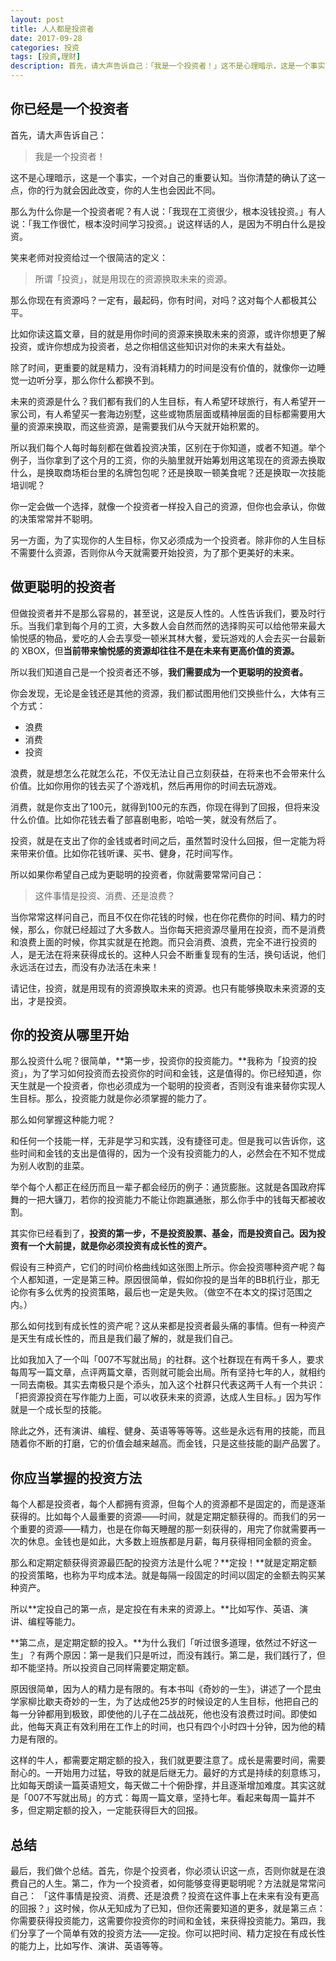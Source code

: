 ```yaml
---
layout: post
title: 人人都是投资者
date: 2017-09-28
categories: 投资
tags: [投资,理财]
description: 首先，请大声告诉自己：「我是一个投资者！」这不是心理暗示，这是一个事实，一个对自己的重要认知。当你清楚的确认了这一点，你的行为就会因此改变，你的人生也会因此不同。
---
```



## 你已经是一个投资者

首先，请大声告诉自己：

> 我是一个投资者！

这不是心理暗示，这是一个事实，一个对自己的重要认知。当你清楚的确认了这一点，你的行为就会因此改变，你的人生也会因此不同。

那么为什么你是一个投资者呢？有人说：「我现在工资很少，根本没钱投资。」有人说：「我工作很忙，根本没时间学习投资。」说这样话的人，是因为不明白什么是投资。

笑来老师对投资给过一个很简洁的定义：

> 所谓「投资」，就是用现在的资源换取未来的资源。

那么你现在有资源吗？一定有，最起码，你有时间，对吗？这对每个人都极其公平。

比如你读这篇文章，目的就是用你时间的资源来换取未来的资源，或许你想更了解投资，或许你想成为投资者，总之你相信这些知识对你的未来大有益处。

除了时间，更重要的就是精力，没有消耗精力的时间是没有价值的，就像你一边睡觉一边听分享，那么你什么都换不到。

未来的资源是什么？我们都有我们的人生目标，有人希望环球旅行，有人希望开一家公司，有人希望买一套海边别墅，这些或物质层面或精神层面的目标都需要用大量的资源来换取，而这些资源，是需要我们从今天就开始积累的。

所以我们每个人每时每刻都在做着投资决策，区别在于你知道，或者不知道。举个例子，当你拿到了这个月的工资，你的头脑里就开始筹划用这笔现在的资源去换取什么，是换取商场柜台里的名牌包包呢？还是换取一顿美食呢？还是换取一次技能培训呢？

你一定会做一个选择，就像一个投资者一样投入自己的资源，但你也会承认，你做的决策常常并不聪明。

另一方面，为了实现你的人生目标，你又必须成为一个投资者。除非你的人生目标不需要什么资源，否则你从今天就需要开始投资，为了那个更美好的未来。

## 做更聪明的投资者

但做投资者并不是那么容易的，甚至说，这是反人性的。人性告诉我们，要及时行乐。当我们拿到每个月的工资，大多数人会自然而然的选择购买可以给他带来最大愉悦感的物品，爱吃的人会去享受一顿米其林大餐，爱玩游戏的人会去买一台最新的 XBOX，但**当前带来愉悦感的资源却往往不是在未来有更高价值的资源。**

所以我们知道自己是一个投资者还不够，**我们需要成为一个更聪明的投资者。**

你会发现，无论是金钱还是其他的资源，我们都试图用他们交换些什么，大体有三个方式：

- 浪费
- 消费
- 投资

浪费，就是想怎么花就怎么花，不仅无法让自己立刻获益，在将来也不会带来什么价值。比如你用你的钱去买了个游戏机，然后再用你的时间去玩游戏。

消费，就是你支出了100元，就得到100元的东西，你现在得到了回报，但将来没什么价值。比如你花钱去看了部喜剧电影，哈哈一笑，就没有然后了。

投资，就是在支出了你的金钱或者时间之后，虽然暂时没什么回报，但一定能为将来带来价值。比如你花钱听课、买书、健身，花时间写作。

所以如果你希望自己成为更聪明的投资者，你就需要常常问自己：

> 这件事情是投资、消费、还是浪费？

当你常常这样问自己，而且不仅在你花钱的时候，也在你花费你的时间、精力的时候，那么，你就已经超过了大多数人。当你每天把资源尽量用在投资，而不是消费和浪费上面的时候，你其实就是在抢跑。而只会消费、浪费，完全不进行投资的人，是无法在将来获得成长的。这种人只会不断重复现有的生活，换句话说，他们永远活在过去，而没有办法活在未来！

请记住，投资，就是用现有的资源换取未来的资源。也只有能够换取未来资源的支出，才是投资。

## 你的投资从哪里开始

那么投资什么呢？很简单，**第一步，投资你的投资能力。**我称为「投资的投资」，为了学习如何投资而去投资你的时间和金钱，这是值得的。你已经知道，你天生就是一个投资者，你也必须成为一个聪明的投资者，否则没有谁来替你实现人生目标。那么，投资能力就是你必须掌握的能力了。

那么如何掌握这种能力呢？

和任何一个技能一样，无非是学习和实践，没有捷径可走。但是我可以告诉你，这些时间和金钱的支出是值得的，因为一个没有投资能力的人，必然会在不知不觉成为别人收割的韭菜。

举个每个人都正在经历而且一辈子都会经历的例子：通货膨胀。这就是各国政府挥舞的一把大镰刀，若你的投资能力不能让你跑赢通胀，那么你手中的钱每天都被收割。

其实你已经看到了，**投资的第一步，不是投资股票、基金，而是投资自己。**因为投资有一个大前提，就是**你必须投资有成长性的资产。**



假设有三种资产，它们的时间价格曲线如这张图上所示。你会投资哪种资产呢？每个人都知道，一定是第三种。原因很简单，假如你投的是当年的BB机行业，那无论你有多么优秀的投资策略，最后也一定是失败。（做空不在本文的探讨范围之内。）

那么如何找到有成长性的资产呢？这从来都是投资者最头痛的事情。但有一种资产是天生有成长性的，而且是我们最了解的，就是我们自己。

比如我加入了一个叫「007不写就出局」的社群。这个社群现在有两千多人，要求每周写一篇文章，点评两篇文章，否则就可能会出局。所有坚持七年的人，就相约一同去南极。其实去南极只是个添头，加入这个社群只代表这两千人有一个共识：「把资源投资在写作能力上面，可以收获未来的资源，达成人生目标。」因为写作就是一个成长型的技能。

除此之外，还有演讲、编程、健身、英语等等等等。这些是永远有用的技能，而且随着你不断的打磨，它的价值会越来越高。而金钱，只是这些技能的副产品罢了。

## 你应当掌握的投资方法

每个人都是投资者，每个人都拥有资源，但每个人的资源都不是固定的，而是逐渐获得的。比如每个人最重要的资源——时间，就是定期定额获得的。而我们的另一个重要的资源——精力，也是在你每天睡醒的那一刻获得的，用完了你就需要再一次的休息。金钱也是如此，大多数上班族都是月薪，每月获得相同金额的资金。

那么和定期定额获得资源最匹配的投资方法是什么呢？**定投！**就是定期定额的投资策略，也称为平均成本法。就是每隔一段固定的时间以固定的金额去购买某种资产。

所以**定投自己的第一点，是定投在有未来的资源上。**比如写作、英语、演讲、编程等能力。

**第二点，是定期定额的投入。**为什么我们「听过很多道理，依然过不好这一生」？有两个原因：第一是我们只是听过，而没有践行。第二是，我们践行了，但却不能坚持。所以投资自己同样需要定期定额。

原因很简单，因为人的精力是有限的。有本书叫《奇妙的一生》，讲述了一个昆虫学家柳比歇夫奇妙的一生，为了达成他25岁的时候设定的人生目标，他把自己的每一分钟都用到极致，即使他的儿子在二战战死，他也没有浪费过时间。即使如此，他每天真正有效利用在工作上的时间，也只有四个小时四十分钟，因为他的精力是有限的。

这样的牛人，都需要定期定额的投入，我们就更要注意了。成长是需要时间，需要耐心的。一开始用力过猛，导致的就是后继无力。最好的方式是持续的刻意练习，比如每天朗读一篇英语短文，每天做二十个俯卧撑，并且逐渐增加难度。其实这就是「007不写就出局」的方式：每周一篇文章，坚持七年。看起来每周一篇并不多，但定期定额的投入，一定能获得巨大的回报。

## 总结

最后，我们做个总结。首先，你是个投资者，你必须认识这一点，否则你就是在浪费自己的人生。第二，作为一个投资者，如何能够变得更聪明呢？方法就是常常问自己： 「这件事情是投资、消费、还是浪费？投资在这件事上在未来有没有更高的回报？」这时候，你从无知成为了已知，但你还需要知道的更多，就是第三点：你需要获得投资能力，这需要你投资你的时间和金钱，来获得投资能力。第四，我们分享了一个简单有效的投资方法——定投。你可以把时间、精力定投在有成长性的能力上，比如写作、演讲、英语等等。


